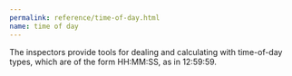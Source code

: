 ```yaml
---
permalink: reference/time-of-day.html
name: time of day
---
```


The <time of day> inspectors provide tools for dealing and calculating with time-of-day types, which are of the form HH:MM:SS, as in 12:59:59. 